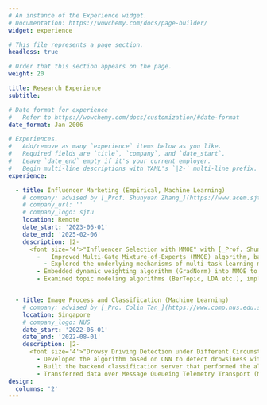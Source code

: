 ```yaml
---
# An instance of the Experience widget.
# Documentation: https://wowchemy.com/docs/page-builder/
widget: experience

# This file represents a page section.
headless: true

# Order that this section appears on the page.
weight: 20

title: Research Experience
subtitle:

# Date format for experience
#   Refer to https://wowchemy.com/docs/customization/#date-format
date_format: Jan 2006

# Experiences.
#   Add/remove as many `experience` items below as you like.
#   Required fields are `title`, `company`, and `date_start`.
#   Leave `date_end` empty if it's your current employer.
#   Begin multi-line descriptions with YAML's `|2-` multi-line prefix.
experience:

  - title: Influencer Marketing (Empirical, Machine Learning)
    # company: advised by [_Prof. Shunyuan Zhang_](https://www.acem.sjtu.edu.cn/en/faculty/zhouzucheng.html) from [Shanghai Jiao Tong University](https://www.acem.sjtu.edu.cn/en/)
    # company_url: ''
    # company_logo: sjtu
    location: Remote
    date_start: '2023-06-01'
    date_end: '2025-02-06'
    description: |2-
      <font size='4'>"Influencer Selection with MMOE" with [_Prof. Shunyuan Zhang_](https://www.hbs.edu/faculty/Pages/profile.aspx?facId=1175206) from Harvard Business School and [_Prof. Xitong Li_](https://sites.google.com/view/xitong-li/home) from HEC, Paris.</font>
        -	Improved Multi-Gate Mixture-of-Experts (MMOE) algorithm, based on the incentive mechanism of influencer behavior and interactions between marketing goals (reputation, revenue, acceptance), increasing the revenue prediction performance by over 20%.
    	  - Explored the underlying mechanisms of multi-task learning models, based on literatures and regression analysis, identifying model-relevant factors such as the gating mechanism, data-relevant factors such as data sparsity, and feature-relevant factors such as latent relevance.
        - Embedded dynamic weighting algorithm (GradNorm) into MMOE to dynamically tune the weights of different tasks during the training process, increasing the model performance by over 200% over a highly unbalanced and sparse dataset.
        - Examined topic modeling algorithms (BerTopic, LDA etc.), implemented multimodal BerTopic model to cluster millions of posts (images and texts), optimized the topic representation, achieving a balanced performance on different metrics (coherence, topic overlap etc.).


  - title: Image Process and Classification (Machine Learning)
    # company: advised by [_Pro. Colin Tan_](https://www.comp.nus.edu.sg/cs/people/ctank/) from [National University of Singapore](https://www.comp.nus.edu.sg/)
    location: Singapore
    # company_logo: NUS
    date_start: '2022-06-01'
    date_end: '2022-08-01'
    description: |2-
      <font size='4'>"Drowsy Driving Detection under Different Circumstances with Convolutional Neural Networks (CNN)" with [_Pro. Colin Tan_](https://www.comp.nus.edu.sg/cs/people/ctank/) from NUS</font>
        - Developed the algorithm based on CNN to detect drowsiness with nearly 95% accuracy under different circumstances such as dark or bright.
        - Built the backend classification server that performed the algorithm to handle the data and communicated data between detectors and actuators.
        - Transferred data over Message Queueing Telemetry Transport (MQTT), RESTful APIs and stored in SQL databases.
design:
  columns: '2'
---
```

